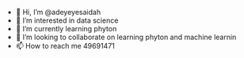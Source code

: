 - 👋 Hi, I’m @adeyeyesaidah
- 👀 I’m interested in data science
- 🌱 I’m currently learning phyton
- 💞️ I’m looking to collaborate on learning phyton and machine learnin
- 📫 How to reach me 49691471

<!---
adeyeyesaidah/adeyeyesaidah is a ✨ special ✨ repository because its `README.md` (this file) appears on your GitHub profile.
You can click the Preview link to take a look at your changes.
--->
